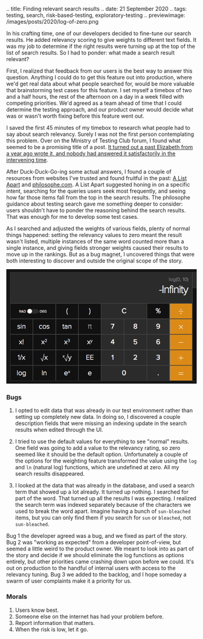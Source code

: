 .. title: Finding relevant search results
.. date: 21 September 2020
.. tags: testing, search, risk-based-testing, exploratory-testing
.. previewimage: /images/posts/2020/log-of-zero.png

In his crafting time, one of our developers decided to fine-tune our search results. He added relevancy scoring to give weights to different text fields. It was my job to determine if the right results were turning up at the top of the list of search results. So I had to ponder: what made a search result relevant? 

First, I realized that feedback from our users is the best way to answer this question. Anything I could do to get this feature out into production, where we'd get real data about what people searched for, would be more valuable that brainstorming test cases for this feature. I set myself a timebox of two and a half hours, the rest of the afternoon on a day in a week filled with competing priorities. We'd agreed as a team ahead of time that I could determine the testing approach, and our product owner would decide what was or wasn't worth fixing before this feature went out. 

I saved the first 45 minutes of my timebox to research what people had to say about search relevancy. Surely I was not the first person contemplating this problem. Over on the Ministry of Testing Club forum, I found what seemed to be a promising title of a post. [It turned out a past Elizabeth from a year ago wrote it, and nobody had answered it satisfactorily in the intervening time](https://club.ministryoftesting.com/t/how-would-you-test-a-search-api/28027).

After Duck-Duck-Go-ing some actual answers, I found a couple of resources from websites I've trusted and found fruitful in the past: [A List Apart](https://alistapart.com/article/testing-search-for-relevancy-and-precision/) and [philosophe.com](https://www.philosophe.com/archived_content/search_topics/search_tests.html). A List Apart suggested honing in on a specific intent, searching for the queries users seek most frequently, and seeing how far those items fall from the top in the search results. The philosophe guidance about testing search gave me something deeper to consider: users shouldn't have to ponder the reasoning behind the search results. That was enough for me to develop some test cases. 

As I searched and adjusted the weights of various fields, plenty of normal things happened: setting the relevancy values to zero meant the result wasn't listed, multiple instances of the same word counted more than a single instance, and giving fields stronger weights caused their results to move up in the rankings. But as a bug magnet, I uncovered things that were both interesting to discover and outside the original scope of the story. 

![](/images/posts/2020/log-of-zero.png "Log of zero is negative infinity")

### Bugs 

1. I opted to edit data that was already in our test environment rather than setting up completely new data. In doing so, I discovered a couple description fields that were missing an indexing update in the search results when edited through the UI. 

2. I tried to use the default values for everything to see "normal" results. One field was going to add a value to the relevancy rating, so zero seemed like it should be the default option. Unfortunately a couple of the options for the weighting feature transformed the value using the `log` and `ln` (natural log) functions, which are undefined at zero. All my search results disappeared. 

3. I looked at the data that was already in the database, and used a search term that showed up a lot already. It turned up nothing. I searched for part of the word. That turned up all the results I was expecting. I realized the search term was indexed separately because of the characters we used to break the word apart. Imagine having a bunch of `sun-bleached` items, but you can only find them if you search for `sun` or `bleached`, not `sun-bleached`. 

Bug 1 the developer agreed was a bug, and we fixed as part of the story. Bug 2 was "working as expected" from a developer point-of-view, but seemed a little weird to the product owner. We meant to look into as part of the story and decide if we should eliminate the log functions as options entirely, but other priorities came crashing down upon before we could. It's out on production to the handful of internal users with access to the relevancy tuning. Bug 3 we added to the backlog, and I hope someday a swarm of user complaints make it a priority for us. 

### Morals

1. Users know best.
1. Someone else on the internet has had your problem before. 
1. Report information that matters.
1. When the risk is low, let it go. 
